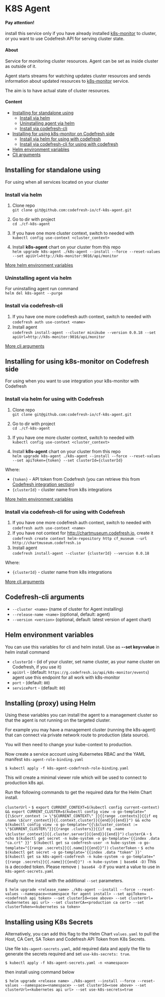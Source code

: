 # K8S Agent
#### Pay attention! 
install this service only if you have already installed [k8s-monitor](https://github.com/codefresh-io/cf-k8s-monitor) to cluster, or you want to use Codefresh API  for serving cluster state.

#### About
Service for monitoring cluster resources. Agent can be set as inside cluster as outside of it.

Agent starts streams for watching updates cluster resources and sends information about updated resources to [k8s-monitor](https://github.com/codefresh-io/cf-k8s-monitor) service.

The aim is to have actual state of cluster resources.

#### Content

* [Installing for standalone using](#installing-for-standalone-using)
  * [Install via helm](#install-via-helm)
  * [Uninstalling agent via helm](#uninstalling-agent-via-helm )
  * [Install via codefresh-cli](#install-via-codefresh-cli)
* [Installing for using k8s-monitor on Codefresh side](#installing-for-using-k8s-monitor-on-codefresh-side)
  * [Install via helm for using with codefresh](#install-via-helm-for-using-with-codefresh)
  * [Install via codefresh-cli for using with codefresh](#install-via-codefresh-cli-for-using-with-codefresh)
* [Helm environment variables](#helm-environment-variables)
* [Cli arguments](#codefresh-cli-arguments)

## Installing for standalone using

For using when all services located on your cluster

### Install via helm

1) Clone repo  
`git clone git@github.com:codefresh-io/cf-k8s-agent.git`

2) Go to dir with project  
`cd ./cf-k8s-agent` 

3) If you have one more cluster context, switch to needed with  
`kubectl config use-context <cluster_context>`  

4) Install **k8s-agent** chart on your cluster from this repo  
`helm upgrade k8s-agent ./k8s-agent --install --force --reset-values --set apiUrl=http://k8s-monitor:9016/api/monitor`

[More helm environment variables](#helm-environment-variables)  

### Uninstalling agent via helm 
For uninstalling agent run command  
`helm del k8s-agent --purge`

### Install via codefresh-cli

1) If you have one more codefresh auth context, switch to needed with
`codefresh auth use-context <name>`
2) Install agent  
`codefresh install-agent --cluster minikube --version 0.0.18 --set apiUrl=http://k8s-monitor:9016/api/monitor`
 
[More cli arguments](#codefresh-cli-arguments)

## Installing for using k8s-monitor on Codefresh side

For using when you want to use integration your k8s-monitor with Codefresh 

### Install via helm for using with Codefresh

1) Clone repo  
`git clone git@github.com:codefresh-io/cf-k8s-agent.git`

2) Go to dir with project  
`cd ./cf-k8s-agent` 

3) If you have one more cluster context, switch to needed with  
`kubectl config use-context <cluster_context>`  

4) Install **k8s-agent** chart on your cluster from this repo  
`helm upgrade k8s-agent ./k8s-agent --install --force --reset-values --set apiToken={token} --set clusterId={clusterId}`

Where: 
- `{token}` - API token from Codefresh (you can retrieve this from [Codefresh integration section](https://g.codefresh.io/account-admin/account-conf/tokens))
- `{clusterId}` - cluster name from k8s integrations

[More helm environment variables](#helm-environment-variables)   
    
### Install via codefresh-cli for using with Codefresh
1) If you have one more codefresh auth context, switch to needed with
`codefresh auth use-context <name>`
2) If you have not context for http://chartmuseum.codefresh.io, create it
`codefresh create context helm-repository http cf_museum --url http://chartmuseum.codefresh.io`
3) Install agent  
`codefresh install-agent --cluster {clusterId} --version 0.0.18`

Where: 
- `{clusterId}` - cluster name from k8s integrations

[More cli arguments](#codefresh-cli-arguments)

## Codefresh-cli arguments
* `--cluster <name>` (name of cluster for Agent installing)
* `--release-name <name>` (optional, default: agent)  
* `--version <version>` (optional, default: latest version of agent chart)


## Helm environment variables
You can use this variables for cli and helm install. Use as **--set key=value** in helm install command
* `clusterId` - (id of your cluster, set name cluster, as your name cluster on Codefresh, if you use it)
* `apiUrl` - (default: `https://g.codefresh.io/api/k8s-monitor/events`) agent use this endpoint for all work with k8s-monitor 
* `port` - (default: `80`)
* `servicePort` - (default: `80`)

## Installing (proxy) using Helm
Using these variables you can install the agent to a management cluster so that the agent is not running on the targeted cluster.

For example you may have a management cluster (running the k8s-agent) that can connect via private network route to production (data source).

You will then need to change your kube-context to production.

Now create a service account using Kubernetes RBAC and the YAML manifest `k8s-agent-role-binding.yaml`

`$ kubectl apply -f k8s-agent-codefresh-role-binding.yaml`

This will create a minimal viewer role which will be used to connect to production k8s api.

Run the following commands to get the required data for the Helm Chart install.

`clusterUrl` - `$ export CURRENT_CONTEXT=$(kubectl config current-context) && export CURRENT_CLUSTER=$(kubectl config view -o go-template="{{\$curr_context := \"$CURRENT_CONTEXT\" }}{{range .contexts}}{{if eq .name \$curr_context}}{{.context.cluster}}{{end}}{{end}}") && echo $(kubectl config view -o go-template="{{\$cluster_context := \"$CURRENT_CLUSTER\"}}{{range .clusters}}{{if eq .name \$cluster_context}}{{.cluster.server}}{{end}}{{end}}")`
`clusterCA` - `$ echo $(kubectl get secret -n kube-system -o go-template='{{index .data "ca.crt" }}' $(kubectl get sa codefresh-user -n kube-system -o go-template="{{range .secrets}}{{.name}}{{end}}"))`
`clusterToken` - `$ echo $(kubectl get secret -o go-template='{{index .data "token" }}' $(kubectl get sa k8s-agent-codefresh -n kube-system -o go-template="{{range .secrets}}{{.name}}{{end}}") -n kube-system | base64 -D)`
This is a decoded token.  Please remove `| base64 -D` if you want a value to use in `k8s-agent-secrets.yaml`

Finally run the install with the additional `--set` parameters.

`$ helm upgrade <release_name> ./k8s-agent --install --force --reset-values --namespace=<namespace for agent install> --set apiToken=<codefresh api token> --set clusterId=<see above> --set clusterUrl=<kubernetes api url> --set clusterCA=<production ca cert> --set clusterToken=<kubernetes sa token>`

## Installing using K8s Secrets

Alternatively, you can add this flag to the Helm Chart `values.yaml` to pull the Host, CA Cert, SA Token and Codefresh API Token from K8s Secrets.

Use file `k8s-agent-secrets.yaml`, add required data and apply the file to generate the secrets required and set `use-k8s-secrets: true`.

`$ kubectl apply -f k8s-agent-secrets.yaml -n <namespace>`

then install using command below

`$ helm upgrade <release name> ./k8s-agent --install --force --reset-values --namespace=<namespace> --set clusterId=<see above> --set clusterUrl=<kubernetes api url> --set use-k8s-secrets=true`